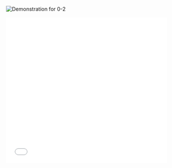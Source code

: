 ![Demonstration for 0-2](https://gifs.com/gif/P7o3wy)
<iframe src='//gifs.com/embed/P7o3wy' frameborder='0' scrolling='no' width='440' height='400' style='-webkit-backface-visibility: hidden;-webkit-transform: scale(1);' ></iframe>
